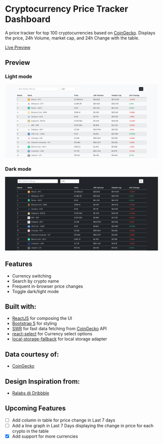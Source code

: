 # Cryptocurrency Price Tracker Dashboard

A price tracker for top 100 cryptocurrencies based on [CoinGecko](https://www.coingecko.com/en). Displays the price, 24h Volume, market cap, and 24h Change with the table.

[Live Preview](https://cryptodashboardsprimm.netlify.app/)

## Preview
### Light mode
![Lightmode](light-mode.png)

### Dark mode
![Darkmode](dark-mode.png)


## Features
+ Currency switching
+ Search by crypto name
+ Frequent in-browser price changes
+ Toggle dark/light mode

## Built with:
- [ReactJS](https://github.com/facebook/react/) for composing the UI
- [Bootstrap 5](https://getbootstrap.com) for styling
- [SWR](https://github.com/vercel/swr) for fast data fetching from [CoinGecko](https://www.coingecko.com/en) API
- [react-select](https://github.com/jedwatson/react-select) for Currency select options 
- [local-storage-fallback](https://github.com/ripeworks/local-storage-fallback) for local storage adapter

## Data courtesy of: 
-  [CoinGecko](https://www.coingecko.com/en)

## Design Inspiration from:
- [Ralabs @ Dribbble](https://dribbble.com/shots/11523666-Xchange-Table-Density-for-Crypto-Platform)

## Upcoming Features
- [ ] Add column in table for price change in Last 7 days
- [ ] Add a line graph in Last 7 Days displaying the change in price for each crypto in the table
- [x] Add support for more currencies